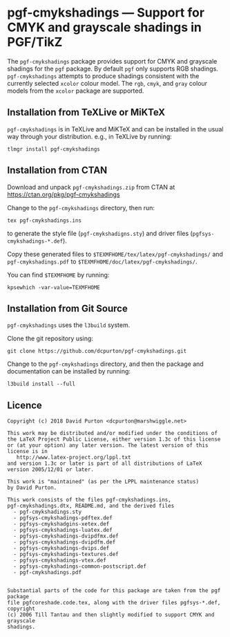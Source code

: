 # pgf-cmykshadings — Support for CMYK and grayscale shadings in PGF/TikZ

The `pgf-cmykshadings` package provides support for CMYK and grayscale shadings
for the `pgf` package. By default `pgf` only supports RGB shadings.
`pgf-cmykshadings` attempts to produce shadings consistent with the currently
selected `xcolor` colour model. The `rgb`, `cmyk`, and `gray` colour models
from the `xcolor` package are supported.

## Installation from TeXLive or MiKTeX

`pgf-cmykshadings` is in TeXLive and MiKTeX and can be installed in the usual
way through your distribution. e.g., in TeXLive by running:

```
tlmgr install pgf-cmykshadings
```

## Installation from CTAN

Download and unpack `pgf-cmykshadings.zip` from CTAN at
https://ctan.org/pkg/pgf-cmykshadings

Change to the `pgf-cmykshadings` directory, then run:

```
tex pgf-cmykshadings.ins
```

to generate the style file (`pgf-cmykshadigns.sty`) and driver files
(`pgfsys-cmykshadings-*.def`).

Copy these generated files to `$TEXMFHOME/tex/latex/pgf-cmykshadings/` and
`pgf-cmykshadings.pdf` to `$TEXMFHOME/doc/latex/pgf-cmykshadings/`.

You can find `$TEXMFHOME` by running:

```
kpsewhich -var-value=TEXMFHOME
```

## Installation from Git Source

`pgf-cmykshadings` uses the `l3build` system.

Clone the git repository using:

```
git clone https://github.com/dcpurton/pgf-cmykshadings.git
```

Change to the `pgf-cmykshadings` directory, and then the package and
documentation can be installed by running:

```
l3build install --full
```

## Licence

```
Copyright (c) 2018 David Purton <dcpurton@marshwiggle.net>

This work may be distributed and/or modified under the conditions of
the LaTeX Project Public License, either version 1.3c of this license
or (at your option) any later version. The latest version of this
license is in
   http://www.latex-project.org/lppl.txt
and version 1.3c or later is part of all distributions of LaTeX
version 2005/12/01 or later.

This work is "maintained" (as per the LPPL maintenance status)
by David Purton.

This work consists of the files pgf-cmykshadings.ins,
pgf-cmykshadings.dtx, README.md, and the derived files
  - pgf-cmykshadings.sty
  - pgfsys-cmykshadings-pdftex.def
  - pgfsys-cmykshadgins-xetex.def
  - pgfsys-cmykshadings-luatex.def
  - pgfsys-cmykshadings-dvipdfmx.def
  - pgfsys-cmykshadings-dvipdfm.def
  - pgfsys-cmykshadings-dvips.def
  - pgfsys-cmykshadings-textures.def
  - pgfsys-cmykshadings-vtex.def
  - pgfsys-cmykshadings-common-postscript.def
  - pgf-cmykshadings.pdf


Substantial parts of the code for this package are taken from the pgf package
file pgfcoreshade.code.tex, along with the driver files pgfsys-*.def, copyright
(c) 2006 Till Tantau and then slightly modified to support CMYK and grayscale
shadings.
```

